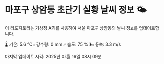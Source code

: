 
# 마포구 상암동 초단기 실황 날씨 정보 🌤️

이 리포지토리는 기상청 API를 사용하여 서울 마포구 상암동의 날씨 정보를 업데이트합니다. 

🌡️ 기온: 5.6 ℃
💧 강수량: 0 mm
💦 습도: 75 %
🌬️ 풍속: 3.3 m/s

마지막 업데이트 시각: 2025년 03월 16일 08시 09분    
